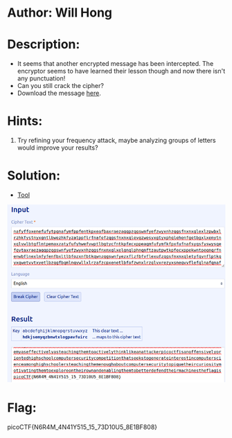 # Author: Will Hong

# Description:
- It seems that another encrypted message has been intercepted. The encryptor seems to have learned their lesson though and now there isn't any punctuation!
- Can you still crack the cipher?
- Download the message [here](https://artifacts.picoctf.net/c/112/message.txt).

# Hints:
1. Try refining your frequency attack, maybe analyzing groups of letters would improve your results?

# Solution:
- [Tool](https://www.guballa.de/substitution-solver)

![img](Images/image-6.png)

# Flag:
picoCTF{N6R4M_4N41Y515_15_73D10U5_8E1BF808}